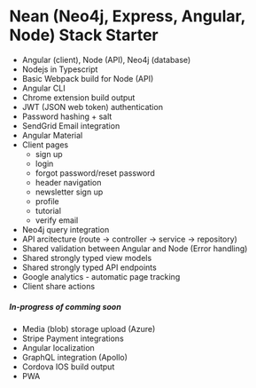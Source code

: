 # Nean (Neo4j, Express, Angular, Node) Stack Starter
<ul>
    <li>Angular (client), Node (API), Neo4j (database)</li>
    <li>Nodejs in Typescript</li>
    <li>Basic Webpack build for Node (API)</li>
    <li>Angular CLI</li>
    <li>Chrome extension build output</li>
    <li>JWT (JSON web token) authentication</li>
    <li>Password hashing + salt</li>
    <li>SendGrid Email integration</li>
    <li>Angular Material</li>
    <li>
        Client pages
        <ul>
            <li>sign up</li>
            <li>login</li>
            <li>forgot password/reset password</li>
            <li>header navigation</li>
            <li>newsletter sign up</li>
            <li>profile</li>
            <li>tutorial</li>
            <li>verify email</li>
        </ul>
    </li>
    <li>Neo4j query integration</li>
    <li>API arcitecture (route -> controller -> service -> repository)</li>
    <li>Shared validation between Angular and Node (Error handling)</li>
    <li>Shared strongly typed view models</li>
    <li>Shared strongly typed API endpoints</li>
    <li>Google analytics - automatic page tracking</li>
    <li>Client share actions</li>
</ul>

<h5>In-progress of comming soon</h5>
<ul>
    <li>Media (blob) storage upload (Azure)</li>
    <li>Stripe Payment integrations</li>
    <li>Angular localization</li>
    <li>GraphQL integration (Apollo)</li>
    <li>Cordova IOS build output</li>
    <li>PWA</li>
</ul>